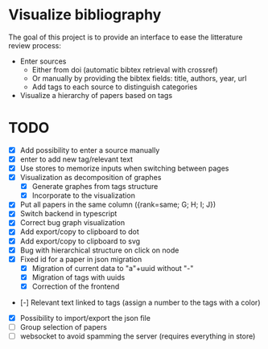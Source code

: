 # Visualize bibliography

The goal of this project is to provide an interface to ease the litterature review process:
- Enter sources
  - Either from doi (automatic bibtex retrieval with crossref)
  - Or manually by providing the bibtex fields: title, authors, year, url
  - Add tags to each source to distinguish categories
- Visualize a hierarchy of papers based on tags

# TODO
- [x] Add possibility to enter a source manually
- [x] enter to add new tag/relevant text
- [x] Use stores to memorize inputs when switching between pages
- [x] Visualization as decomposition of graphes
  - [x] Generate graphes from tags structure
  - [x] Incorporate to the visualization
- [x] Put all papers in the same column ({rank=same; G; H; I; J})
- [x] Switch backend in typescript
- [x] Correct bug graph visualization
- [x] Add export/copy to clipboard to dot
- [x] Add export/copy to clipboard to svg 
- [x] Bug with hierarchical structure on click on node
- [x] Fixed id for a paper in json migration 
  - [x] Migration of current data to "a"+uuid without "-"
  - [x] Migration of tags with uuids
  - [x] Correction of the frontend
- [-] Relevant text linked to tags (assign a number to the tags with a color)
- [x] Possibility to import/export the json file
- [ ] Group selection of papers
- [ ] websocket to avoid spamming the server (requires everything in store)